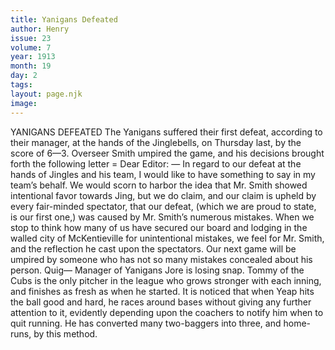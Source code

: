 ```yaml
---
title: Yanigans Defeated
author: Henry
issue: 23
volume: 7
year: 1913
month: 19
day: 2
tags:
layout: page.njk
image:
---
```

YANIGANS DEFEATED    The Yanigans suffered their first defeat, according to their manager, at the hands of the Jinglebells, on Thursday last, by the score of 6—3. Overseer Smith umpired the game, and his decisions brought forth the following letter = Dear Editor: — In regard to our defeat at the hands of Jingles and his team, I would like to have something to say in my team’s behalf. We would scorn to harbor the idea that Mr. Smith showed intentional favor towards Jing, but we do claim, and our claim is upheld by every fair-minded spectator, that our defeat, (which we are proud to state, is our first one,) was caused by Mr. Smith’s numerous mistakes. When we stop to think how many of us have secured our board and lodging in the walled city of McKentieville for unintentional mistakes, we feel for Mr. Smith, and the reflection he cast upon the spectators. Our next game will be umpired by someone who has not so many mistakes concealed about his person.    Quig— Manager of Yanigans      Jore is losing snap.    Tommy of the Cubs is the only pitcher in the league who grows stronger with each inning, and finishes as fresh as when he started.    It is noticed that when Yeap hits the ball good and hard, he races around bases without giving any further attention to it, evidently depending upon the coachers to notify him when to quit running. He has converted many two-baggers into three, and home-runs, by this method.    




